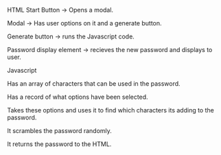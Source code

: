 HTML
Start Button -> Opens a modal.

Modal -> Has user options on it and a generate button.

Generate button -> runs the Javascript code.

Password display element -> recieves the new password and displays to user.

Javascript

Has an array of characters that can be used in the password.

Has a record of what options have been selected.

Takes these options and uses it to find which characters its adding to the password.

It scrambles the password randomly.

It returns the password to the HTML.